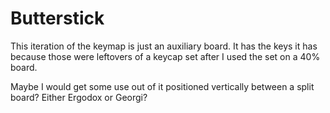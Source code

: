 # Butterstick

This iteration of the keymap is just an auxiliary board. It has the keys it has because those were leftovers of a keycap set after I used the set on a 40% board.

Maybe I would get some use out of it positioned vertically between a split board? Either Ergodox or Georgi?
